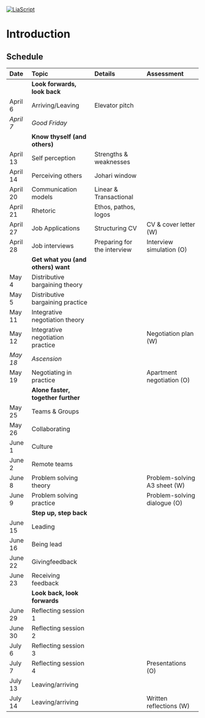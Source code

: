 <!--
author:   Mark J. Jacob
email:    mark.jacob@iuz.tu-freiberg.de
version:  0.1.0
language: en
narrator: US English Female

comment:  Introduction to the module Professional Communication.

-->

[![LiaScript](https://raw.githubusercontent.com/LiaScript/LiaScript/master/badges/course.svg)](https://liascript.github.io/course/?https://github.com/TUBAF-IUZ-LiaScript/ProfComm/blob/main/ProfComm_intro.md)

# Introduction

## Schedule

| Date   | Topic   | Details   | Assessment   |
| :--------- | :--------- | :--------- | :--------- |
||**Look forwards, look back**|
| April 6     | Arriving/Leaving     | Elevator pitch     |      |
| *April 7*     | *Good Friday*     |      |      |
||**Know thyself (and others)**|
| April 13     | Self perception     | Strengths & weaknesses     |      |
| April 14     | Perceiving others     | Johari window     |      |
| April 20     | Communication models     | Linear & Transactional     |      |
| April 21     | Rhetoric     | Ethos, pathos, logos     |      |
| April 27     | Job Applications     | Structuring CV     | CV & cover letter (W)     |
| April 28     | Job interviews     | Preparing for the interview     | Interview simulation (O)    |
||**Get what you (and others) want**|
| May 4     | Distributive bargaining theory    |      |      |
| May 5     | Distributive bargaining practice    |      |      |
| May 11     | Integrative negotiation theory     |      |      |
| May 12     | Integrative negotiation practice    |      | Negotiation plan (W)    |
| *May 18*     | *Ascension*     |      |      |
| May 19     | Negotiating in practice     |      | Apartment negotiation (O)    |
||**Alone faster, together further**|
| May 25     | Teams & Groups     |      |      |
| May 26     | Collaborating     |      |      |
| June 1     | Culture     |      |      |
| June 2     | Remote teams     |      |      |
| June 8     | Problem solving theory    |      | Problem-solving A3 sheet (W)     |
| June 9     | Problem solving practice    |      | Problem-solving dialogue (O)     |
||**Step up, step back**|
| June 15     | Leading     |      |      |
| June 16     | Being lead     |      |      |
| June 22     | Givingfeedback     |      |      |
| June 23     | Receiving feedback     |      |      |
||**Look back, look forwards**|
| June 29     | Reflecting session 1     |      |      |
| June 30     | Reflecting session 2     |      |      |
| July 6     | Reflecting session 3     |      |      |
| July 7     | Reflecting session 4     |      | Presentations (O)    |
| July 13     | Leaving/arriving     |      |      |
| July 14     | Leaving/arriving     |      | Written reflections (W)     |